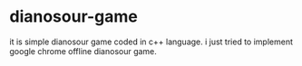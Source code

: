 # dianosour-game
it is simple dianosour game coded in c++ language. 
i just tried to implement google chrome offline dianosour game.





















